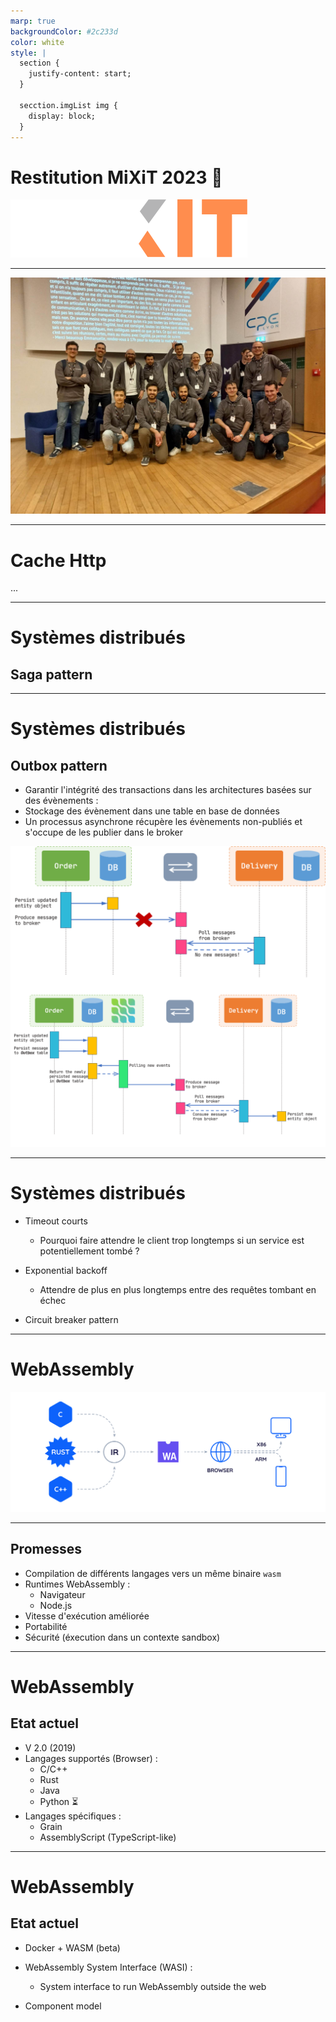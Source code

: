 ```yaml
---
marp: true
backgroundColor: #2c233d
color: white
style: |
  section {
    justify-content: start;
  }

  secction.imgList img {
    display: block;
  }
---
```


# Restitution MiXiT 2023 🥞

![bg w:650](./imgs/mxt-icon--logo.svg)


---

![bg w:900](./imgs/photo.jpg)

---
# Cache Http

...

---
# Systèmes distribués

## Saga pattern

---
<!-- _class: imgList -->
# Systèmes distribués

## Outbox pattern
- Garantir l'intégrité des transactions dans les architectures basées sur des évènements :
- Stockage des évènement dans une table en base de données
- Un processus asynchrone récupère les évènements non-publiés et s'occupe de les publier dans le broker

![bg left:40% w:90%](./imgs/outbox1.png)

---
# Systèmes distribués

- Timeout courts
  - Pourquoi faire attendre le client trop longtemps si un service est potentiellement tombé ?

- Exponential backoff
  - Attendre de plus en plus longtemps entre des requêtes tombant en échec

- Circuit breaker pattern

---
# WebAssembly

![bg w:80%](./imgs/wasm_schema.jpg)

---

## Promesses

- Compilation de différents langages vers un même binaire `wasm`
- Runtimes WebAssembly :
  - Navigateur
  - Node.js
- Vitesse d'exécution améliorée
- Portabilité
- Sécurité (éxecution dans un contexte sandbox)

---
# WebAssembly
## Etat actuel
- V 2.0 (2019)
- Langages supportés (Browser) :
  - C/C++
  - Rust
  - Java
  - Python ⏳
- Langages spécifiques :
  - Grain
  - AssemblyScript (TypeScript-like)

---
# WebAssembly

## Etat actuel

- Docker + WASM (beta)

- WebAssembly System Interface (WASI) :
  - System interface to run WebAssembly outside the web
- Component model
